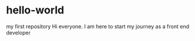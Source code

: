 # hello-world
my first repository
Hi everyone. I am here to start my journey as a front end developer
